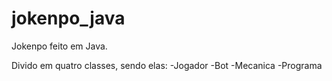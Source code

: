 # jokenpo_java
Jokenpo feito em Java.

Divido em quatro classes, sendo elas:
-Jogador
-Bot
-Mecanica
-Programa
